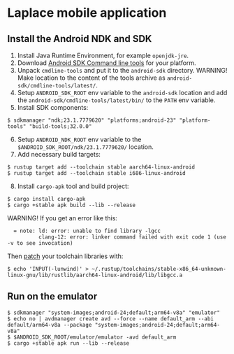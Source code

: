 # Laplace mobile application

## Install the Android NDK and SDK

1. Install Java Runtime Environment, for example `openjdk-jre`.
2. Download [Android SDK Command line tools](https://developer.android.com/studio#command-tools) for your platform.
3. Unpack `cmdline-tools` and put it to the `android-sdk` directory. WARNING! Make location to the content of the tools
archive as `android-sdk/cmdline-tools/latest/`.
4. Setup `ANDROID_SDK_ROOT` env variable to the `android-sdk` location and add the `android-sdk/cmdline-tools/latest/bin/`
to the `PATH` env variable.
5. Install SDK components:
```shell
$ sdkmanager "ndk;23.1.7779620" "platforms;android-23" "platform-tools" "build-tools;32.0.0"
```
6. Setup `ANDROID_NDK_ROOT` env variable to the `$ANDROID_SDK_ROOT/ndk/23.1.7779620/` location.
7. Add necessary build targets:
```shell
$ rustup target add --toolchain stable aarch64-linux-android
$ rustup target add --toolchain stable i686-linux-android
```
8. Install `cargo-apk` tool and build project:
```shell
$ cargo install cargo-apk
$ cargo +stable apk build --lib --release
```
WARNING! If you get an error like this:
```shell
  = note: ld: error: unable to find library -lgcc
          clang-12: error: linker command failed with exit code 1 (use -v to see invocation)
```
Then [patch](https://github.com/rust-windowing/android-ndk-rs/issues/265) your toolchain libraries with:
```shell
$ echo 'INPUT(-lunwind)' > ~/.rustup/toolchains/stable-x86_64-unknown-linux-gnu/lib/rustlib/aarch64-linux-android/lib/libgcc.a
```

## Run on the emulator

```shell
$ sdkmanager "system-images;android-24;default;arm64-v8a" "emulator"
$ echo no | avdmanager create avd --force --name default_arm --abi default/arm64-v8a --package "system-images;android-24;default;arm64-v8a"
$ $ANDROID_SDK_ROOT/emulator/emulator -avd default_arm
$ cargo +stable apk run --lib --release
```